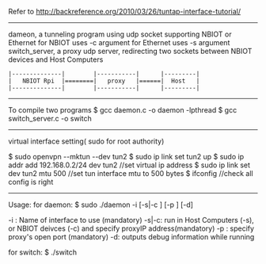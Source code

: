 Refer to http://backreference.org/2010/03/26/tuntap-interface-tutorial/ 

-----
dameon, a tunneling program using udp socket supporting NBIOT or Ethernet
	for NBIOT uses -c argument
	for Ethernet uses -s argument
switch_server, a proxy udp server, redirecting two sockets between NBIOT devices and Host Computers

	|--------------|        |-----------|      |---------|
	|	NBIOT Rpi  |========|   proxy   |======|  Host   |
	|--------------|        |-----------|      |---------|

-----
To compile two programs
$ gcc daemon.c -o daemon -lpthread
$ gcc switch_server.c -o switch

-----

virtual interface setting( sudo for root authority)

$ sudo openvpn --mktun --dev tun2
$ sudo ip link set tun2 up
$ sudo ip addr add 192.168.0.2/24 dev tun2		//set virtual ip address
$ sudo ip link set dev tun2 mtu 500  			//set tun interface mtu to 500 bytes
$ ifconfig 										//check all config is right

--------

Usage: 
for daemon:
	$ sudo ./daemon -i <ifacename> [-s<proxyIP>|-c <proxyIP>] [-p <port>] [-d]
	
-i <ifacename>: Name of interface to use (mandatory)
-s<proxyIP>|-c<proxyIP>: run in Host Computers (-s), or NBIOT deivces (-c) and specify proxyIP address(mandatory)
-p <port>: specify proxy's open port (mandatory)
-d: outputs debug information while running

for switch:
	$ ./switch <Port for nbiot> <Port for host>

